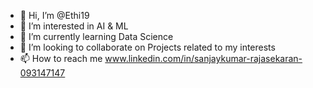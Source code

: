 - 👋 Hi, I’m @Ethi19
- 👀 I’m interested in AI & ML
- 🌱 I’m currently learning Data Science
- 💞️ I’m looking to collaborate on Projects related to my interests
- 📫 How to reach me www.linkedin.com/in/sanjaykumar-rajasekaran-093147147

<!---
Ethi19/Ethi19 is a ✨ special ✨ repository because its `README.md` (this file) appears on your GitHub profile.
You can click the Preview link to take a look at your changes.
--->
